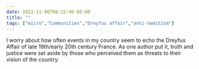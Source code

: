 ---date: 2022-11-06T08:22:46-05:00title: ""tags: ["micro","Communities","Dreyfus affair","anti-Semitism"]---I worry about how often events in my country seem to echo the Dreyfus Affair of late 19th/early 20th century France. As one author put it, truth and justice were set aside by those who perceived them as threats to their vision of the country.